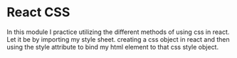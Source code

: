 # React CSS

In this module I practice utilizing the different methods of using css in react. Let it be by importing my style sheet. creating a css object in react and then using the style attribute to bind my html element to that css style object.
